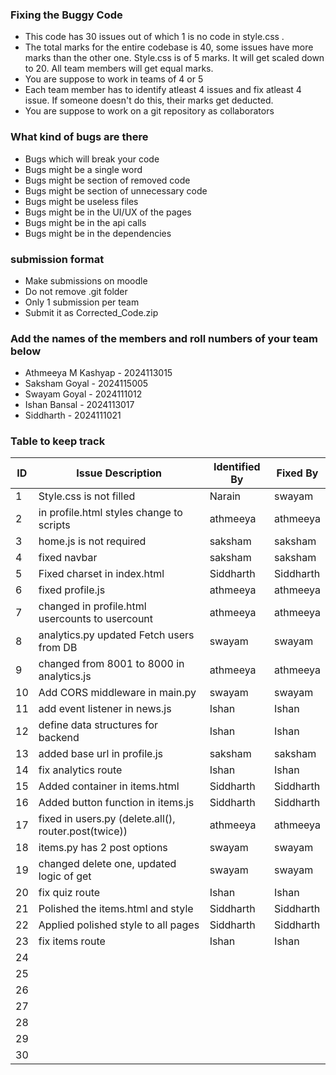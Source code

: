 ### Fixing the Buggy Code

- This code has 30 issues out of which 1 is no code in style.css .
- The total marks for the entire codebase is 40, some issues have more marks than the other one. Style.css is of 5 marks. It will get scaled down to 20. All team members will get equal marks.
- You are suppose to work in teams of 4 or 5
- Each team member has to identify atleast 4 issues and fix atleast 4 issue. If someone doesn't do this, their marks get deducted.
- You are suppose to work on a git repository as collaborators

### What kind of bugs are there

- Bugs which will break your code
- Bugs might be a single word
- Bugs might be section of removed code
- Bugs might be section of unnecessary code
- Bugs might be useless files
- Bugs might be in the UI/UX of the pages
- Bugs might be in the api calls
- Bugs might be in the dependencies

### submission format

- Make submissions on moodle
- Do not remove .git folder
- Only 1 submission per team
- Submit it as Corrected_Code.zip

### Add the names of the members and roll numbers of your team below

- Athmeeya M Kashyap - 2024113015
- Saksham Goyal - 2024115005
- Swayam Goyal - 2024111012
- Ishan Bansal - 2024113017
- Siddharth - 2024111021

### Table to keep track

| ID  | Issue Description                        | Identified By | Fixed By     |
|-----|------------------------------------------|---------------|--------------|
| 1   |Style.css is not filled                   |Narain         |swayam        |
| 2   |in profile.html styles change to scripts  |athmeeya       |athmeeya      |
| 3   |home.js is not required                   |saksham        |saksham       |
| 4   |fixed navbar                              |saksham        |saksham       |
| 5   |Fixed charset in index.html               |Siddharth      |Siddharth     |
| 6   |fixed profile.js                          |athmeeya       |athmeeya      |
| 7   |changed in profile.html usercounts to usercount|athmeeya  |athmeeya      |
| 8   |analytics.py updated Fetch users from DB  |swayam         |swayam        |
| 9   |changed from 8001 to 8000 in analytics.js |athmeeya       |athmeeya      |
| 10  |Add CORS middleware in main.py            |swayam         |swayam        |
| 11  |add event listener in news.js             |Ishan          |Ishan         |
| 12  |define data structures for backend        |Ishan          |Ishan         |
| 13  |added base url in profile.js              |saksham        |saksham       |
| 14  |fix analytics route                       |Ishan          |Ishan         |
| 15  |Added container in items.html             |Siddharth      |Siddharth     |
| 16  |Added button function in items.js         |Siddharth      |Siddharth     |
| 17  |fixed in users.py (delete.all(), router.post(twice))|athmeeya|athmeeya   |
| 18  |items.py has 2 post options               |swayam         |swayam        |
| 19  |changed delete one, updated logic of get  |swayam         |swayam        |
| 20  |fix quiz route                            |Ishan          |Ishan         |
| 21  |Polished the items.html and style         |Siddharth      |Siddharth     |
| 22  |Applied polished style to all pages       |Siddharth      |Siddharth     |
| 23  |fix items route                           |Ishan          |Ishan         |
| 24  |                                          |               |              |
| 25  |                                          |               |              |
| 26  |                                          |               |              |
| 27  |                                          |               |              |
| 28  |                                          |               |              |
| 29  |                                          |               |              |
| 30  |                                          |               |              |
